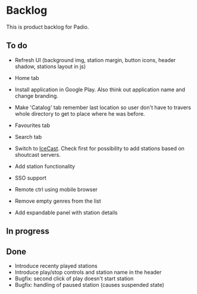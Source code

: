 Backlog
=======

This is product backlog for Padio.

To do
-----
* Refresh UI (background img, station margin, button icons, header shadow, stations layout in js)

* Home tab

* Install application in Google Play. Also think out application name and change branding.

* Make 'Catalog' tab remember last location so user don't have to travers
  whole directory to get to place where he was before.

* Favourites tab

* Search tab

* Switch to [IceCast](http://api.dir.xiph.org/experimental/full). Check first for possibility to add stations based on shoutcast servers.

* Add station functionality

* SSO support

* Remote ctrl using mobile browser

* Remove empty genres from the list

* Add expandable panel with station details

In progress
-----------

Done
----
* Introduce recenty played stations
* Introduce play/stop controls and station name in the header
* Bugfix: second click of play doesn't start station
* Bugfix: handling of paused station (causes suspended state)

